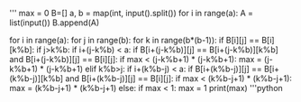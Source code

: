 '''
max = 0
B=[]
a, b = map(int, input().split())
for i in range(a):
  A = list(input())
  B.append(A)
  
for i in range(a):
  for j in range(b):
    for k in range(b*(b-1)):
      if B[i][j] == B[i][k%b]:
        if j>k%b:
          if i+(j-k%b) < a:
            if B[i+(j-k%b)][j] == B[i+(j-k%b)][k%b] and B[i+(j-k%b)][j] == B[i][j]:
              if max < (j-k%b+1) * (j-k%b+1):
                max = (j-k%b+1) * (j-k%b+1)
        elif k%b>j:
          if i+(k%b-j) < a:
            if B[i+(k%b-j)][j] == B[i+(k%b-j)][k%b] and B[i+(k%b-j)][j] == B[i][j]:
              if max < (k%b-j+1) * (k%b-j+1):
                max = (k%b-j+1) * (k%b-j+1)
        else:
          if max < 1:
            max = 1
print(max)
'''python
